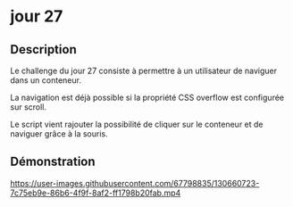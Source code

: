 # jour 27
## Description
Le challenge du jour 27 consiste à permettre à un utilisateur de naviguer dans un conteneur.

La navigation est déjà possible si la propriété CSS overflow est configurée sur scroll.

Le script vient rajouter la possibilité de cliquer sur le conteneur et de naviguer grâce à la souris.
## Démonstration
https://user-images.githubusercontent.com/67798835/130660723-7c75eb9e-86b6-4f9f-8af2-ff1798b20fab.mp4
